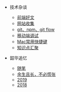 
* 技术杂谈
    * [前端好文](README.md)
    * [网站收集](technology/website.md)
    * [git、npm、git flow](technology/git.md)
    * [移动端调试](technology/移动端调试.md)
    * [Mac常用快捷键](technology/hotkey.md)
    * [知识点汇聚](technology/workRecord.md)

* 韶华追忆

    * [随笔](life/随笔.md)
    * [余生且长，不必慌张](life/余生且长，不必慌张.md)
    * [2019](life/2019.md)
    * [2018](life/2018.md)

